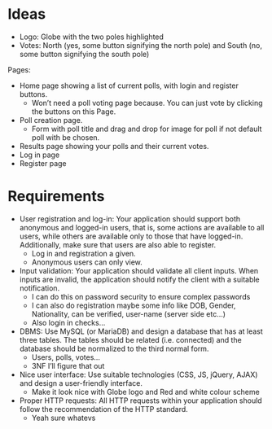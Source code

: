 # Ideas

- Logo: Globe with the two poles highlighted
- Votes: North (yes, some button signifying the north pole) and South (no, some button signifying the south pole)

Pages:

- Home page showing a list of current polls, with login and register buttons.
  - Won’t need a poll voting page because. You can just vote by clicking the buttons on this Page.
- Poll creation page.
  - Form with poll title and drag and drop for image for poll if not default poll with be chosen.
- Results page showing your polls and their current votes.
- Log in page
- Register page

# Requirements

- User registration and log-in: Your application should support both anonymous and logged-in users, that is, some actions are available to all users, while others are available only to those that have logged-in. Additionally, make sure that users are also able to register.
  - Log in and registration a given.
  - Anonymous users can only view.
- Input validation: Your application should validate all client inputs. When inputs are invalid, the application should notify the client with a suitable notification.
  - I can do this on password security to ensure complex passwords
  - I can also do registration maybe some info like DOB, Gender, Nationality, can be verified, user-name (server side etc…)
  - Also login in checks…
- DBMS: Use MySQL (or MariaDB) and design a database that has at least three tables. The tables should be related (i.e. connected) and the database should be normalized to the third normal form.
  - Users, polls, votes…
  - 3NF I’ll figure that out
- Nice user interface: Use suitable technologies (CSS, JS, jQuery, AJAX) and design a user-friendly interface.
  - Make it look nice with Globe logo and Red and white colour scheme
- Proper HTTP requests: All HTTP requests within your application should follow the recommendation of the HTTP standard.
  - Yeah sure whatevs

